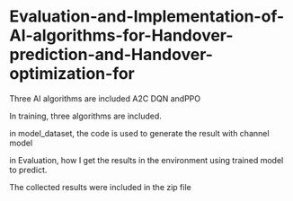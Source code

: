 # Evaluation-and-Implementation-of-AI-algorithms-for-Handover-prediction-and-Handover-optimization-for
Three AI algorithms are included A2C DQN andPPO

In training, three algorithms are included.

in model_dataset, the code is used to generate the result with channel model

in Evaluation, how I get the results in the environment using trained model to predict.

The collected results were included in the zip file
